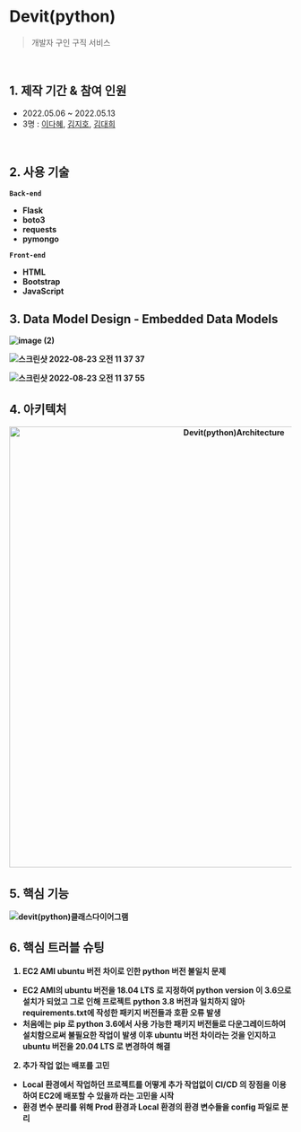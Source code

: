 # Devit(python)
> 개발자 구인 구직 서비스 <br/>

<br/>



## 1. 제작 기간 & 참여 인원
* 2022.05.06 ~ 2022.05.13
* 3명 : [이다혜](https://github.com/ekgpgdi), [김지호](https://github.com/kimziaco?tab=repositories), [김대희](https://github.com/eet43)
<br/>

## 2. 사용 기술 
<b>```Back-end```<b/>
 
* Flask
* boto3 <br/>
* requests <br/>
* pymongo <br/>

<b>```Front-end```<b/>

- HTML
- Bootstrap
- JavaScript

## 3. Data Model Design - Embedded Data Models

![image (2)](https://user-images.githubusercontent.com/88760828/186060695-0a689fcb-9f88-41c0-a1db-a609f8d44530.png)

![스크린샷 2022-08-23 오전 11 37 37](https://user-images.githubusercontent.com/88760828/186060731-337dad08-6e46-4b74-85d0-497c859cd252.png)

![스크린샷 2022-08-23 오전 11 37 55](https://user-images.githubusercontent.com/88760828/186060742-1f000113-c53f-4c07-b8bf-37e1f5bef518.png)



## 4. 아키텍처
<p align="center">
<img width="786" alt="Devit(python)Architecture" src="https://user-images.githubusercontent.com/88760828/185904373-3545ffdc-5547-4380-ad03-65484fb71d48.png">


  </p>

## 5. 핵심 기능

![devit(python)클래스다이어그램](https://user-images.githubusercontent.com/88760828/186060808-4c5e5674-d374-40ae-b400-4887edfab375.png)


## 6. 핵심 트러블 슈팅 

 1. EC2 AMI ubuntu 버전 차이로 인한 python 버전 불일치 문제</br>
- EC2 AMI의 ubuntu 버전을 18.04 LTS 로 지정하여 python version 이 3.6으로 설치가 되었고 그로 인해 프로젝트 python 3.8 버전과 일치하지 않아 requirements.txt에 작성한 패키지 버전들과 호환 오류 발생
- 처음에는 pip 로 python 3.6에서 사용 가능한 패키지 버전들로 다운그레이드하여 설치함으로써 불필요한 작업이 발생
이후 ubuntu 버전 차이라는 것을 인지하고 ubuntu 버전을 20.04 LTS 로 변경하여 해결
 
2. 추가 작업 없는 배포를 고민</br>
- Local 환경에서 작업하던 프로젝트를 어떻게 추가 작업없이 CI/CD 의 장점을 이용하여 EC2에 배포할 수 있을까 라는 고민을 시작
- 환경 변수 분리를 위해 Prod 환경과 Local 환경의 환경 변수들을 config 파일로 분리
